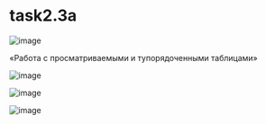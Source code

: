 # task2.3a

![image](https://github.com/4rgentum/task2.3a/assets/119742864/52f4dba3-aabb-4970-8165-689cda917270)


«Работа с просматриваемыми и тупорядоченными таблицами»

![image](https://github.com/4rgentum/task2.3a/assets/119742864/12ae365a-9a12-49c9-accd-f0dc70d3f5e2)

![image](https://github.com/4rgentum/task2.3a/assets/119742864/100c72e5-4b0a-45c7-aacb-b17542d42120)

![image](https://github.com/4rgentum/task2.3a/assets/119742864/80f33e60-f769-49c3-8671-ed7eef1e37c5)
